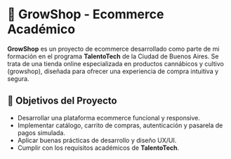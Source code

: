 # 🌿 GrowShop - Ecommerce Académico  

**GrowShop** es un proyecto de ecommerce desarrollado como parte de mi formación en el programa **TalentoTech** de la Ciudad de Buenos Aires. Se trata de una tienda online especializada en productos cannábicos y cultivo (growshop), diseñada para ofrecer una experiencia de compra intuitiva y segura.  

## 🚀 Objetivos del Proyecto  
- Desarrollar una plataforma ecommerce funcional y responsive.  
- Implementar catálogo, carrito de compras, autenticación y pasarela de pagos simulada.  
- Aplicar buenas prácticas de desarrollo y diseño UX/UI.  
- Cumplir con los requisitos académicos de **TalentoTech**. 


